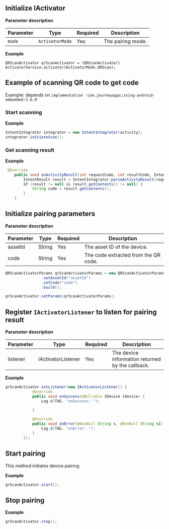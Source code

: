 ## Initialize IActivator

**Parameter description**

| Parameter | Type | Required | Description |
| --- | --- | --- | --- |
| `mode` | `ActivatorMode` | Yes | The pairing mode. |

**Example**

```
QRScanActivator qrScanActivator = (QRScanActivator) ActivatorService.activator(ActivatorMode.QRScan);
```

## Example of scanning QR code to get code

Example: depends on `implementation 'com.journeyapps:zxing-android-embedded:3.6.0'`

### Start scanning

**Example**

```java
IntentIntegrator integrator = new IntentIntegrator(activity);
integrator.initiateScan();
```

### Get scanning result

**Example**

```java
 @Override
    public void onActivityResult(int requestCode, int resultCode, Intent data) {
        IntentResult result = IntentIntegrator.parseActivityResult(requestCode, resultCode, data);
        if (result != null && result.getContents() != null) {
            String code = result.getContents();
        }
    }
```

## Initialize pairing parameters

**Parameter description**

| Parameter | Type | Required | Description |
|-------|------|----------|------|
| assetId | String | Yes | The asset ID of the device. |
| code | String | Yes | The code extracted from the QR code. |


```java
QRScanActivatorParams qrScanActivatorParams = new QRScanActivatorParams.Builder()
                .setAssetId("assetId")
                .setCode("code")
                .build();

qrScanActivator.setParams(qrScanActivatorParams);

```

## Register `IActivatorListener` to listen for pairing result

**Parameter description**

| Parameter | Type | Required | Description |
| --- | --- | --- | --- |
| listener | IActivatorListener | Yes | The device information returned by the callback. |


**Example**

```java
qrScanActivator.setListener(new IActivatorListener() {
            @Override
            public void onSuccess(@Nullable IDevice iDevice) {
                Log.d(TAG, "onSuccess: ");

            }

            @Override
            public void onError(@NonNull String s, @NonNull String s1) {
                Log.d(TAG, "onError: ");
            }
        });
```

## Start pairing

This method initiates device pairing.

**Example**

```java
qrScanActivator.start();
```

## Stop pairing

**Example**

```java
qrScanActivator.stop();
```
